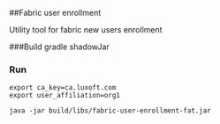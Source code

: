 ##Fabric user enrollment

Utility tool for fabric new users enrollment    

###Build
    gradle shadowJar

### Run
    export ca_key=ca.luxoft.com
    export user_affiliation=org1
    
    java -jar build/libs/fabric-user-enrollment-fat.jar